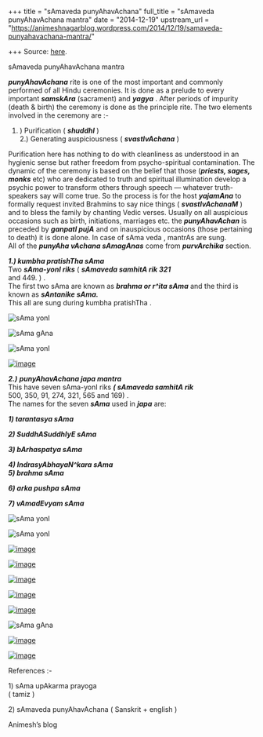 +++
title = "sAmaveda punyAhavAchana"
full_title = "sAmaveda punyAhavAchana mantra"
date = "2014-12-19"
upstream_url = "https://animeshnagarblog.wordpress.com/2014/12/19/samaveda-punyahavachana-mantra/"

+++
Source: [here](https://animeshnagarblog.wordpress.com/2014/12/19/samaveda-punyahavachana-mantra/).

sAmaveda punyAhavAchana mantra

***punyAhavAchana*** rite is one of the most important and commonly
performed of all Hindu ceremonies. It is done as a prelude to every
important ***samskAra*** (sacrament) and ***yagya*** . After periods of
impurity (death & birth) the ceremony is done as the principle rite. The
two elements involved in the ceremony are :-  
1. ) Purification ( ***shuddhI*** )  
2.) Generating auspiciousness ( ***svastIvAchana*** )

Purification here has nothing to do with cleanliness as understood in an
hygienic sense but rather freedom from psycho-spiritual contamination.
The dynamic of the ceremony is based on the belief that those
(***priests, sages, monks*** etc) who are dedicated to truth and
spiritual illumination develop a psychic power to transform others
through speech — whatever truth-speakers say will come true. So the
process is for the host ***yajamAna*** to formally request invited
Brahmins to say nice things ( ***svastIvAchanaM*** ) and to bless the
family by chanting Vedic verses. Usually on all auspicious occasions
such as birth, initiations, marriages etc. the ***punyAhavAchan*** is
preceded by ***ganpatI pujA*** and on inauspicious occasions (those
pertaining to death) it is done alone. In case of sAma veda , mantrAs
are sung.  
All of the ***punyAha vAchana sAmagAnas*** come from
***purvArchika*** section.

***1.) kumbha pratishTha sAma***  
Two ***sAma-yonI riks*** ( ***sAmaveda samhitA rik 321***  
and 449. ) .  
The first two sAma are known as ***brahma or r^ita sAma*** and the third
is known as ***sAntanike sAma.***  
This all are sung during kumbha pratishTha .

![sAma
yonI](https://animeshnagarblog.files.wordpress.com/2014/12/wpid-img_20141219_180937.jpg?w=700 "IMG_20141219_180937.JPG")

![sAma
gAna](https://animeshnagarblog.files.wordpress.com/2014/12/wpid-img_20141219_180643.jpg?w=700 "IMG_20141219_180643.JPG")

![sAma
yonI](https://animeshnagarblog.files.wordpress.com/2014/12/wpid-img_20141219_181420.jpg?w=700 "IMG_20141219_181420.JPG")

[![image](https://animeshnagarblog.files.wordpress.com/2014/12/wpid-img_20141219_180656.jpg?w=700 "IMG_20141219_180656.JPG")](https://animeshnagarblog.files.wordpress.com/2014/12/wpid-img_20141219_180656.jpg)

***2.)** *****punyAhavAchana japa mantra******  
This have seven sAma-yonI riks ***( sAmaveda samhitA rik***  
500, 350, 91, 274, 321, 565 and 169) .  
The names for the seven ***sAma*** used in ***japa*** are:

***1) tarantasya sAma***

***2) SuddhASuddhIyE sAma***

***3) bArhaspatya sAma***

***4) IndrasyAbhayaN^kara sAma***  
***5) brahma sAma***

***6) arka pushpa sAma***

***7) vAmadEvyam sAma***

![sAma
yonI](https://animeshnagarblog.files.wordpress.com/2014/12/wpid-img_20141219_183618.jpg?w=700 "IMG_20141219_183618.JPG")

![sAma
yonI](https://animeshnagarblog.files.wordpress.com/2014/12/wpid-img_20141219_183850.jpg?w=700 "IMG_20141219_183850.JPG")

[![image](https://animeshnagarblog.files.wordpress.com/2014/12/wpid-img_20141219_183659.jpg?w=700 "IMG_20141219_183659.JPG")](https://animeshnagarblog.files.wordpress.com/2014/12/wpid-img_20141219_183659.jpg)

[![image](https://animeshnagarblog.files.wordpress.com/2014/12/wpid-img_20141219_183735.jpg?w=700 "IMG_20141219_183735.JPG")](https://animeshnagarblog.files.wordpress.com/2014/12/wpid-img_20141219_183735.jpg)

[![image](https://animeshnagarblog.files.wordpress.com/2014/12/wpid-img_20141219_183830.jpg?w=700 "IMG_20141219_183830.JPG")](https://animeshnagarblog.files.wordpress.com/2014/12/wpid-img_20141219_183830.jpg)

[![image](https://animeshnagarblog.files.wordpress.com/2014/12/wpid-img_20141219_183809.jpg?w=700 "IMG_20141219_183809.JPG")](https://animeshnagarblog.files.wordpress.com/2014/12/wpid-img_20141219_183809.jpg)

[![image](https://animeshnagarblog.files.wordpress.com/2014/12/wpid-img_20141219_183912.jpg?w=700 "IMG_20141219_183912.JPG")](https://animeshnagarblog.files.wordpress.com/2014/12/wpid-img_20141219_183912.jpg)

![sAma
gAna](https://animeshnagarblog.files.wordpress.com/2014/12/wpid-img_20141219_1829031.jpg?w=700 "IMG_20141219_182903.JPG")

  
[![image](https://animeshnagarblog.files.wordpress.com/2014/12/wpid-img_20141219_1831451.jpg?w=700 "IMG_20141219_183145.JPG")](https://animeshnagarblog.files.wordpress.com/2014/12/wpid-img_20141219_1831451.jpg)

[![image](https://animeshnagarblog.files.wordpress.com/2014/12/wpid-img_20141219_1832171.jpg?w=700 "IMG_20141219_183217.JPG")](https://animeshnagarblog.files.wordpress.com/2014/12/wpid-img_20141219_1832171.jpg)

References :-

1\) sAma upAkarma prayoga  
( tamiz )

2\) sAmaveda punyAhavAchana ( Sanskrit + english )

Animesh’s blog

